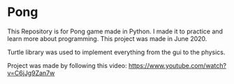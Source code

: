 # Pong

This Repository is for Pong game made in Python. I made it to practice and learn more about programming. This project was made in June 2020.

Turtle library was used to implement everything from the gui to the physics.

Project was made by following this video: https://www.youtube.com/watch?v=C6jJg9Zan7w
